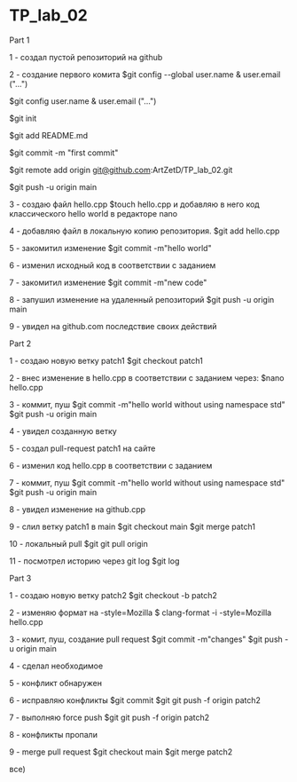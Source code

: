 # TP_lab_02

Part 1

1 - создал пустой репозиторий на github

2 - создание первого комита 
$git config --global user.name & user.email ("...")

$git config user.name & user.email ("...")

$git init

$git add README.md

$git commit -m "first commit"

$git remote add origin git@github.com:ArtZetD/TP_lab_02.git

$git push -u origin main


3 - создаю файл hello.cpp 
$touch hello.cpp 
 и добавляю в него код классического hello world в редакторе nano 
 
4 - добавляю файл в локальную копию репозитория.
$git add hello.cpp

5 - закомитил изменение 
$git commit -m"hello world"

6 - изменил исходный код в соответствии с заданием

7 - закомитил изменение 
$git commit -m"new code"

8 - запушил изменение на удаленный репозиторий
$git push -u origin main

9 - увидел на github.com последствие своих действий

Part 2

1 - создаю новую ветку patch1
$git checkout patch1

2 - внес изменение в hello.cpp в соответствии с заданием через:
$nano hello.cpp

3 - коммит, пуш
$git commit -m"hello world without using namespace std"
$git push -u origin main

4 - увидел созданную ветку 

5 - создал pull-request patch1 на сайте

6 - изменил код hello.cpp в соответствии с заданием 

7 - коммит, пуш
$git commit -m"hello world without using namespace std"
$git push -u origin main

8 - увидел изменение на github.cpp

9 - слил ветку patch1 в main 
$git checkout main
$git merge patch1

10 - локальный pull 
$git git pull origin

11 - посмотрел историю через git log 
$git log

Part 3

1 - создаю новую ветку patch2
$git checkout  -b patch2

2 - изменяю формат на -style=Mozilla 
$ clang-format -i -style=Mozilla hello.cpp

3 - комит, пуш, создание pull request
$git commit -m"changes"
$git push -u origin main

4 - сделал необходимое 

5 - конфликт обнаружен 

6 - исправляю конфликты 
$git commit 
$git git push -f origin patch2

7 - выполняю force push 
$git git push -f origin patch2

8 - конфликты пропали 

9 - merge pull request
$git checkout main 
$git merge patch2

все)

